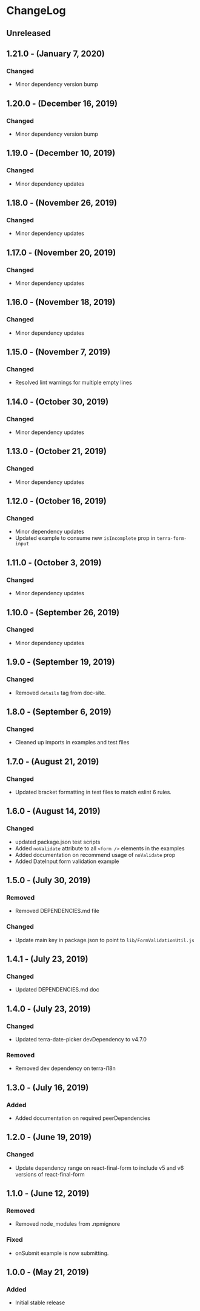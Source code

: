 ChangeLog
=========

Unreleased
----------

1.21.0 - (January 7, 2020)
------------------
### Changed
* Minor dependency version bump

1.20.0 - (December 16, 2019)
------------------
### Changed
* Minor dependency version bump

1.19.0 - (December 10, 2019)
------------------
### Changed
* Minor dependency updates

1.18.0 - (November 26, 2019)
------------------
### Changed
* Minor dependency updates

1.17.0 - (November 20, 2019)
------------------
### Changed
* Minor dependency updates

1.16.0 - (November 18, 2019)
------------------
### Changed
* Minor dependency updates

1.15.0 - (November 7, 2019)
------------------
### Changed
* Resolved lint warnings for multiple empty lines

1.14.0 - (October 30, 2019)
------------------
### Changed
* Minor dependency updates

1.13.0 - (October 21, 2019)
------------------
### Changed
* Minor dependency updates

1.12.0 - (October 16, 2019)
------------------
### Changed
* Minor dependency updates
* Updated example to consume new `isIncomplete` prop in `terra-form-input`

1.11.0 - (October 3, 2019)
------------------
### Changed
* Minor dependency updates

1.10.0 - (September 26, 2019)
------------------
### Changed
* Minor dependency updates

1.9.0 - (September 19, 2019)
------------------
### Changed
* Removed `details` tag from doc-site.

1.8.0 - (September 6, 2019)
------------------
### Changed
* Cleaned up imports in examples and test files

1.7.0 - (August 21, 2019)
------------------
### Changed
* Updated bracket formatting in test files to match eslint 6 rules.

1.6.0 - (August 14, 2019)
------------------
### Changed
* updated package.json test scripts
* Added `noValidate` attribute to all `<form />` elements in the examples
* Added documentation on recommend usage of `noValidate` prop
* Added DateInput form validation example

1.5.0 - (July 30, 2019)
------------------
### Removed
* Removed DEPENDENCIES.md file

### Changed
* Update main key in package.json to point to `lib/FormValidationUtil.js`

1.4.1 - (July 23, 2019)
------------------
### Changed
* Updated DEPENDENCIES.md doc

1.4.0 - (July 23, 2019)
------------------
### Changed
* Updated terra-date-picker devDependency to v4.7.0

### Removed
* Removed dev dependency on terra-i18n

1.3.0 - (July 16, 2019)
------------------
### Added
* Added documentation on required peerDependencies

1.2.0 - (June 19, 2019)
------------------
### Changed
* Update dependency range on react-final-form to include v5 and v6 versions of react-final-form

1.1.0 - (June 12, 2019)
------------------
### Removed
* Removed node_modules from .npmignore

### Fixed
* onSubmit example is now submitting.

1.0.0 - (May 21, 2019)
------------------
### Added
* Initial stable release
